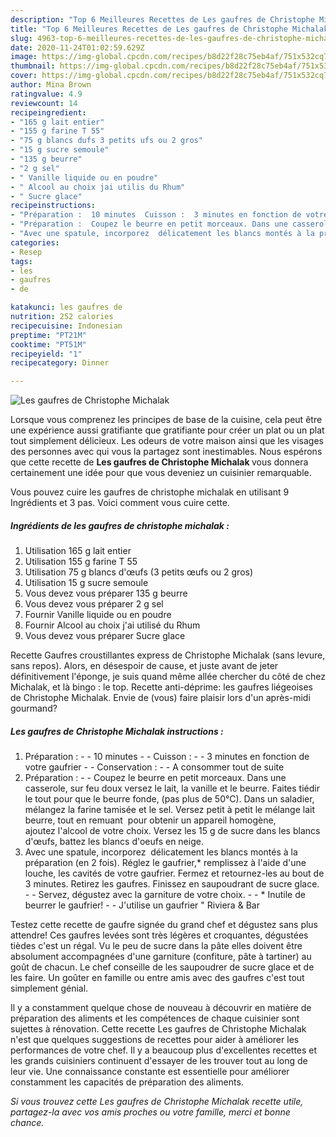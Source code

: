 ```yaml
---
description: "Top 6 Meilleures Recettes de Les gaufres de Christophe Michalak"
title: "Top 6 Meilleures Recettes de Les gaufres de Christophe Michalak"
slug: 4963-top-6-meilleures-recettes-de-les-gaufres-de-christophe-michalak
date: 2020-11-24T01:02:59.629Z
image: https://img-global.cpcdn.com/recipes/b8d22f28c75eb4af/751x532cq70/les-gaufres-de-christophe-michalak-photo-principale-de-la-recette.jpg
thumbnail: https://img-global.cpcdn.com/recipes/b8d22f28c75eb4af/751x532cq70/les-gaufres-de-christophe-michalak-photo-principale-de-la-recette.jpg
cover: https://img-global.cpcdn.com/recipes/b8d22f28c75eb4af/751x532cq70/les-gaufres-de-christophe-michalak-photo-principale-de-la-recette.jpg
author: Mina Brown
ratingvalue: 4.9
reviewcount: 14
recipeingredient:
- "165 g lait entier"
- "155 g farine T 55"
- "75 g blancs dufs 3 petits ufs ou 2 gros"
- "15 g sucre semoule"
- "135 g beurre"
- "2 g sel"
- " Vanille liquide ou en poudre"
- " Alcool au choix jai utilis du Rhum"
- " Sucre glace"
recipeinstructions:
- "Préparation :  10 minutes  Cuisson :  3 minutes en fonction de votre gaufrier  Conservation :  A consommer tout de suite"
- "Préparation :  Coupez le beurre en petit morceaux. Dans une casserole, sur feu doux versez le lait, la vanille et le beurre. Faites tiédir le tout pour que le beurre fonde, (pas plus de 50°C). Dans un saladier, mélangez la farine tamisée et le sel. Versez petit à petit le mélange lait beurre, tout en remuant  pour obtenir un appareil homogène, ajoutez l&#39;alcool de votre choix. Versez les 15 g de sucre dans les blancs d&#39;œufs, battez les blancs d&#39;oeufs en neige."
- "Avec une spatule, incorporez  délicatement les blancs montés à la préparation (en 2 fois). Réglez le gaufrier,* remplissez à l&#39;aide d&#39;une louche, les cavités de votre gaufrier. Fermez et retournez-les au bout de 3 minutes. Retirez les gaufres. Finissez en saupoudrant de sucre glace.  Servez, dégustez avec la garniture de votre choix.  * Inutile de beurrer le gaufrier!  J&#39;utilise un gaufrier &#34; Riviera &amp; Bar"
categories:
- Resep
tags:
- les
- gaufres
- de

katakunci: les gaufres de 
nutrition: 252 calories
recipecuisine: Indonesian
preptime: "PT21M"
cooktime: "PT51M"
recipeyield: "1"
recipecategory: Dinner

---
```



![Les gaufres de Christophe Michalak](https://img-global.cpcdn.com/recipes/b8d22f28c75eb4af/751x532cq70/les-gaufres-de-christophe-michalak-photo-principale-de-la-recette.jpg)

Lorsque vous comprenez les principes de base de la cuisine, cela peut être une expérience aussi gratifiante que gratifiante pour créer un plat ou un plat tout simplement délicieux. Les odeurs de votre maison ainsi que les visages des personnes avec qui vous la partagez sont inestimables. Nous espérons que cette recette de <strong> Les gaufres de Christophe Michalak </strong> vous donnera certainement une idée pour que vous deveniez un cuisinier remarquable.

<!--inarticleads1-->

Vous pouvez cuire les gaufres de christophe michalak en utilisant 9 Ingrédients et 3 pas. Voici comment vous cuire cette.

##### Ingrédients de les gaufres de christophe michalak :

1. Utilisation 165 g lait entier
1. Utilisation 155 g farine T 55
1. Utilisation 75 g blancs d&#39;œufs (3 petits œufs ou 2 gros)
1. Utilisation 15 g sucre semoule
1. Vous devez vous préparer 135 g beurre
1. Vous devez vous préparer 2 g sel
1. Fournir  Vanille liquide ou en poudre
1. Fournir  Alcool au choix j&#39;ai utilisé du Rhum
1. Vous devez vous préparer  Sucre glace


Recette Gaufres croustillantes express de Christophe Michalak (sans levure, sans repos). Alors, en désespoir de cause, et juste avant de jeter définitivement l&#39;éponge, je suis quand même allée chercher du côté de chez Michalak, et là bingo : le top. Recette anti-déprime: les gaufres liégeoises de Christophe Michalak. Envie de (vous) faire plaisir lors d&#39;un après-midi gourmand? 

<!--inarticleads2-->

##### Les gaufres de Christophe Michalak instructions :

1. Préparation : -  - 10 minutes -  - Cuisson : -  - 3 minutes en fonction de votre gaufrier -  - Conservation : -  - A consommer tout de suite
1. Préparation : -  - Coupez le beurre en petit morceaux. Dans une casserole, sur feu doux versez le lait, la vanille et le beurre. Faites tiédir le tout pour que le beurre fonde, (pas plus de 50°C). Dans un saladier, mélangez la farine tamisée et le sel. Versez petit à petit le mélange lait beurre, tout en remuant  pour obtenir un appareil homogène, ajoutez l&#39;alcool de votre choix. Versez les 15 g de sucre dans les blancs d&#39;œufs, battez les blancs d&#39;oeufs en neige.
1. Avec une spatule, incorporez  délicatement les blancs montés à la préparation (en 2 fois). Réglez le gaufrier,* remplissez à l&#39;aide d&#39;une louche, les cavités de votre gaufrier. Fermez et retournez-les au bout de 3 minutes. Retirez les gaufres. Finissez en saupoudrant de sucre glace. -  - Servez, dégustez avec la garniture de votre choix. -  - * Inutile de beurrer le gaufrier! -  - J&#39;utilise un gaufrier &#34; Riviera &amp; Bar


Testez cette recette de gaufre signée du grand chef et dégustez sans plus attendre! Ces gaufres levées sont très légères et croquantes, dégustées tièdes c&#39;est un régal. Vu le peu de sucre dans la pâte elles doivent être absolument accompagnées d&#39;une garniture (confiture, pâte à tartiner) au goût de chacun. Le chef conseille de les saupoudrer de sucre glace et de les faire. Un goûter en famille ou entre amis avec des gaufres c&#39;est tout simplement génial. 

<!--inarticleads1-->

<p>
Il y a constamment quelque chose de nouveau à découvrir en matière de préparation des aliments et les compétences de chaque cuisinier sont sujettes à rénovation. Cette recette Les gaufres de Christophe Michalak n'est que quelques suggestions de recettes pour aider à améliorer les performances de votre chef. Il y a beaucoup plus d'excellentes recettes et les grands cuisiniers continuent d'essayer de les trouver tout au long de leur vie. Une connaissance constante est essentielle pour améliorer constamment les capacités de préparation des aliments.
</p>

<p>
<i>Si vous trouvez cette Les gaufres de Christophe Michalak recette utile, partagez-la avec vos amis proches ou votre famille, merci et bonne chance.</i>
</p>
